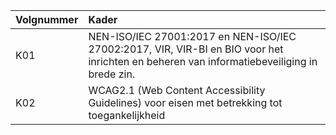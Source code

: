 | Volgnummer | Kader                                                                                                                                      |
|:-----------|:-------------------------------------------------------------------------------------------------------------------------------------------|
| K01        | NEN-ISO/IEC 27001:2017 en NEN-ISO/IEC 27002:2017, VIR, VIR-BI en BIO voor het inrichten en beheren van informatiebeveiliging in brede zin. |
| K02        | WCAG2.1 (Web Content Accessibility Guidelines) voor eisen met betrekking tot toegankelijkheid                                              |
